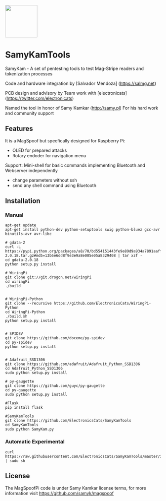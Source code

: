<a href="https://github.com/sponsors/ElectronicCats">
  <img src="https://electroniccats.com/wp-content/uploads/2020/07/Badge_GHS.png" height="104" />
</a>

# SamyKamTools

SamyKam - A set of pentesting tools to test Mag-Stripe readers and tokenization processes

Code and hardware integration by [Salvador Mendoza] (https://salmg.net)

PCB design and advisory by Team work with [electronicats] (https://twitter.com/electronicats)

Named the tool in honor of Samy Kamkar (http://samy.pl)
For his hard work and community support

## Features
It is a MagSpoof but specfically designed for Raspberry Pi:
- OLED for prepared attacks
- Rotary endoder for navigation menu

Support:
Mini-shell for basic commands implementing Bluetooth and Webserver independently
- change parameters without ssh
- send any shell command using Bluetooth

## Installation 

### Manual

```
apt-get update 
apt-get install python-dev python-setuptools swig python-bluez gcc-avr binutils-avr avr-libc

# gdata-2
curl -L https://pypi.python.org/packages/a8/70/bd554151443fe9e89d9a934a7891aaffc63b9cb5c7d608972919a002c03c/gdata-2.0.18.tar.gz#md5=13b6e6dd8f9e3e9a8e005e05a8329408 | tar xzf -
cd gdata-2.0.18
python setup.py install

# WiringPi
git clone git://git.drogon.net/wiringPi
cd wiringPi
./build


# WiringPi-Python
git clone --recursive https://github.com/ElectronicsCats/WiringPi-Python
cd WiringPi-Python
./build.sh
python setup.py install


# SPIDEV
git clone https://github.com/doceme/py-spidev
cd py-spidev
python setup.py install


# Adafruit_SSD1306
git clone https://github.com/adafruit/Adafruit_Python_SSD1306
cd Adafruit_Python_SSD1306
sudo python setup.py install

# py-gaugette
git clone https://github.com/guyc/py-gaugette
cd py-gaugette
sudo python setup.py install

#Flask
pip install flask

#SamyKamTools
git clone https://github.com/ElectronicsCats/SamyKamTools
cd SamyKamTools
sudo python SamyKam.py
```

### Automatic Experimental

```
curl https://raw.githubusercontent.com/ElectronicsCats/SamyKamTools/master/install.sh | sudo sh
```

## License

The MagSpoofPi code is under Samy Kamkar license terms, for more information visit https://github.com/samyk/magspoof
